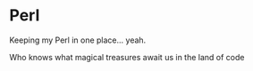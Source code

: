 Perl
====

Keeping my Perl in one place... yeah.  

Who knows what magical treasures await us in the land of code
